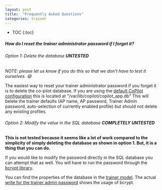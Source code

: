 ```yaml
---
layout: post
title:  "Frequently Asked Questions"
categories: trainer
---
```


* TOC
{:toc}

##### How do I reset the *trainer administrator password* if I forget it?

###### Option 1: Delete the database **UNTESTED**

*NOTE: please let us know if you do this so that we don't have to test it ourselves. :smile:*

The easiest way to reset your trainer administrator password if you forget it is to delete the co-pilot database. If you are using the [default CoPilot configuration](https://github.com/OpenInternet/co-pilot/blob/master/templates/base_config.py#L8) this is located at "/var/lib/copilot/copilot_app.db" This will belete the trainer defaults (AP name, AP password, Trainer Admin password, auto-selection of currently enabled profile) but should not delete any existing profiles.

###### Option 2: Modify the value in the SQL database **COMPLETELY UNTESTED**

**This is not tested because it seems like a lot of work compared to the simplicity of simply deleting the database as shown in option 1. But, it is a thing that you can do.**

If you would like to modify the password directly in the SQL database you can attempt that as well. You will have to run the password through the [bcrypt library](https://flask-bcrypt.readthedocs.org/en/latest/).

You can find the properties of the database in the [trainer model](https://github.com/OpenInternet/co-pilot/blob/master/copilot/models/trainer.py#L46-L69). The actual [write for the trainer admin password](https://github.com/OpenInternet/co-pilot/blob/master/copilot/models/trainer.py#L103-L105) shows the usage of bcrypt.
